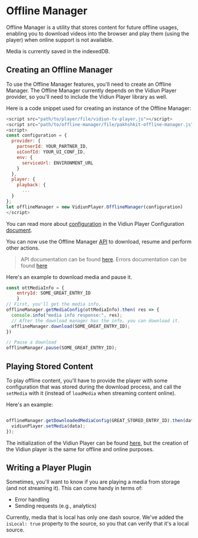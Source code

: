 # Offline Manager

Offline Manager is a utility that stores content for future offline usages, enabling you to download videos into the browser and play them (using the player) when online support is not available.

Media is currently saved in the indexedDB.


## Creating an Offline Manager

To use the Offline Manager features, you'll need to create an Offline Manager. The Offline Manager currently depends on the Vidiun Player provider, so you'll need to include the Vidiun Player library as well.

Here is a code snippet used for creating an instance of the Offline Manager:

```javascript
<script src="path/to/player/file/vidiun-tv-player.js"></script>
<script src="path/to/offline-manager/file/pakhshkit-offline-manager.js"></script>
<script>
const configuration = {
  provider: {
    partnerId: YOUR_PARTNER_ID,
    uiConfId: YOUR_UI_CONF_ID,
    env: {
      serviceUrl: ENVIRONMENT_URL
	}
  },
  player: {
    playback: {
      ...
  }
};
let offlineManager = new VidiunPlayer.OfflineManager(configuration)
</script>
```

You can read more about [configuration](https://github.com/vidiun/vidiun-player-js/blob/master/docs/configuration.md) in the Vidiun Player Configuration [document](https://github.com/vidiun/vidiun-player-js/blob/master/docs/configuration.md).

You can now use the Offline Manager [API](./api.md) to download, resume and perform other actions.

> API documentation can be found [here](./api.md).
> Errors documentation can be found [here](./errors.md)

Here's an example to download media and pause it.

```javascript
const ottMediaInfo = {
	entryId: SOME_GREAT_ENTRY_ID
	}
// First, you'll get the media info.
offlineManager.getMediaConfig(ottMediaInfo).then( res => {
  console.info("media info response:", res);
  // After the download manager has the info, you can download it.
  offlineManager.download(SOME_GREAT_ENTRY_ID);
})

// Pause a download
offlineManager.pause(SOME_GREAT_ENTRY_ID);
```

## Playing Stored Content
To play offline content, you'll have to provide the player with some configuration that was stored during the download process, and call the `setMedia` with it (instead of `loadMedia` when streaming content online).

Here's an example:
```javascript

offlineManager.getDownloadedMediaConfig(GREAT_STORED_ENTRY_ID).then(data=>{
  vidiunPlayer.setMedia(data);
});
```
The initialization of the Vidiun Player can be found [here](https://github.com/vidiun/vidiun-player-js/blob/master/docs/configuration.md), but the creation of the Vidiun player is the same for offline and online purposes.

## Writing a Player Plugin

Sometimes, you'll want to know if you are playing a media from storage (and not streaming it). This can come handy in terms of:

 - Error handling
 - Sending requests (e.g., analytics)

Currently, media that is local has only one dash source.
We've added the `isLocal: true` property to the source, so you that can verify that it's a local source.

